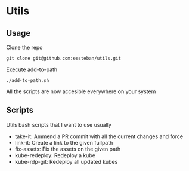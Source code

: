 # Utils

## Usage

Clone the repo

`git clone git@github.com:eesteban/utils.git`

Execute add-to-path

`./add-to-path.sh`

All the scripts are now accesible everywhere on your system

## Scripts

Utils bash scripts that I want to use usually

- take-it: Ammend a PR commit with all the current changes and force
- link-it: Create a link to the given fullpath
- fix-assets: Fix the assets on the given path
- kube-redeploy: Redeploy a kube
- kube-rdp-git: Redeploy all updated kubes

